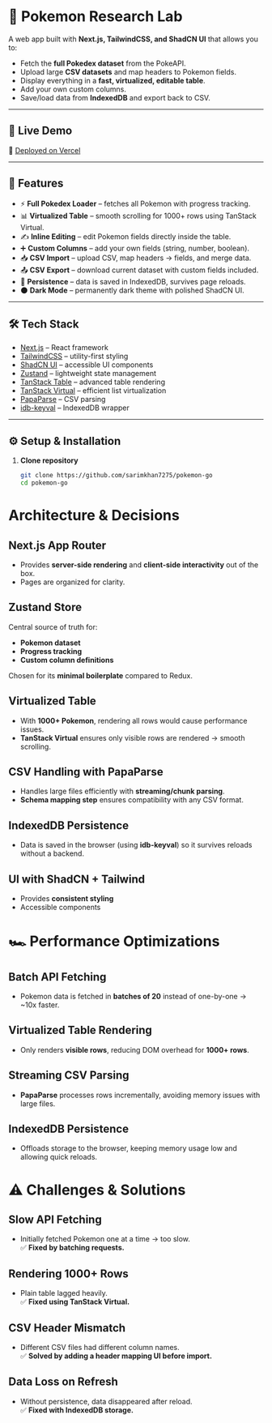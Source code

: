 # 🧪 Pokemon Research Lab

A web app built with **Next.js, TailwindCSS, and ShadCN UI** that allows you to:
- Fetch the **full Pokedex dataset** from the PokeAPI.
- Upload large **CSV datasets** and map headers to Pokemon fields.
- Display everything in a **fast, virtualized, editable table**.
- Add your own custom columns.
- Save/load data from **IndexedDB** and export back to CSV.

---

## 🚀 Live Demo
🔗 [Deployed on Vercel](https://pokemon-tan-delta.vercel.app/)  

---

## 📂 Features
- ⚡ **Full Pokedex Loader** – fetches all Pokemon with progress tracking.
- 📊 **Virtualized Table** – smooth scrolling for 1000+ rows using TanStack Virtual.
- ✍️ **Inline Editing** – edit Pokemon fields directly inside the table.
- ➕ **Custom Columns** – add your own fields (string, number, boolean).
- 📥 **CSV Import** – upload CSV, map headers → fields, and merge data.
- 📤 **CSV Export** – download current dataset with custom fields included.
- 💾 **Persistence** – data is saved in IndexedDB, survives page reloads.
- 🌑 **Dark Mode** – permanently dark theme with polished ShadCN UI.

---

## 🛠️ Tech Stack
- [Next.js](https://nextjs.org/) – React framework
- [TailwindCSS](https://tailwindcss.com/) – utility-first styling
- [ShadCN UI](https://ui.shadcn.com/) – accessible UI components
- [Zustand](https://zustand-demo.pmnd.rs/) – lightweight state management
- [TanStack Table](https://tanstack.com/table) – advanced table rendering
- [TanStack Virtual](https://tanstack.com/virtual) – efficient list virtualization
- [PapaParse](https://www.papaparse.com/) – CSV parsing
- [idb-keyval](https://github.com/jakearchibald/idb-keyval) – IndexedDB wrapper

---

## ⚙️ Setup & Installation

1. **Clone repository**
   ```bash
   git clone https://github.com/sarimkhan7275/pokemon-go
   cd pokemon-go


# Architecture & Decisions

## Next.js App Router
- Provides **server-side rendering** and **client-side interactivity** out of the box.  
- Pages are organized for clarity.

## Zustand Store
Central source of truth for:
- **Pokemon dataset**  
- **Progress tracking**  
- **Custom column definitions**  

Chosen for its **minimal boilerplate** compared to Redux.

## Virtualized Table
- With **1000+ Pokemon**, rendering all rows would cause performance issues.  
- **TanStack Virtual** ensures only visible rows are rendered → smooth scrolling.

## CSV Handling with PapaParse
- Handles large files efficiently with **streaming/chunk parsing**.  
- **Schema mapping step** ensures compatibility with any CSV format.

## IndexedDB Persistence
- Data is saved in the browser (using **idb-keyval**) so it survives reloads without a backend.

## UI with ShadCN + Tailwind
- Provides **consistent styling**  
- Accessible components



# 🏎️ Performance Optimizations

## Batch API Fetching
- Pokemon data is fetched in **batches of 20** instead of one-by-one → ~10x faster.

## Virtualized Table Rendering
- Only renders **visible rows**, reducing DOM overhead for **1000+ rows**.

## Streaming CSV Parsing
- **PapaParse** processes rows incrementally, avoiding memory issues with large files.

## IndexedDB Persistence
- Offloads storage to the browser, keeping memory usage low and allowing quick reloads.


# ⚠️ Challenges & Solutions

## Slow API Fetching
- Initially fetched Pokemon one at a time → too slow.  
✅ **Fixed by batching requests.**

## Rendering 1000+ Rows
- Plain table lagged heavily.  
✅ **Fixed using TanStack Virtual.**

## CSV Header Mismatch
- Different CSV files had different column names.  
✅ **Solved by adding a header mapping UI before import.**

## Data Loss on Refresh
- Without persistence, data disappeared after reload.  
✅ **Fixed with IndexedDB storage.**
